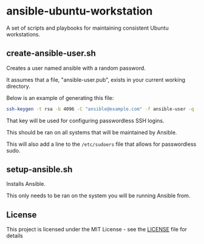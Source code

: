 # ansible-ubuntu-workstation

A set of scripts and playbooks for maintaining consistent Ubuntu workstations.

## create-ansible-user.sh

Creates a user named ansible with a random password.

It assumes that a file, "ansible-user.pub", exists in your current working directory.

Below is an example of generating this file:

```bash
ssh-keygen -t rsa -b 4096 -C "ansible@example.com" -f ansible-user -q -N ""
```

That key will be used for configuring passwordless SSH logins.

This should be ran on all systems that will be maintained by Ansible.

This will also add a line to the `/etc/sudoers` file that allows for passwordless sudo.

## setup-ansible.sh

Installs Ansible.

This only needs to be ran on the system you will be running Ansible from.

## License

This project is licensed under the MIT License - see the [LICENSE](LICENSE) file for details